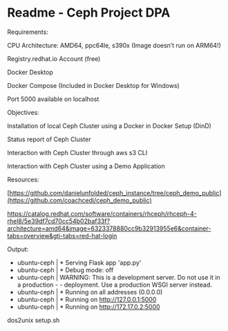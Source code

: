 # Readme - Ceph Project DPA

Requirements: 

CPU Architecture: AMD64, ppc64le, s390x (Image doesn’t run on ARM64!) 

Registry.redhat.io Account (free) 

Docker Desktop 

Docker Compose (Included in Docker Desktop for Windows) 

Port 5000 available on localhost 

 

Objectives: 

Installation of local Ceph Cluster using a Docker in Docker Setup (DinD) 

Status report of Ceph Cluster 

Interaction with Ceph Cluster through aws s3 CLI 

Interaction with Ceph Cluster using a Demo Application 

 

Resources: 

[https://github.com/danielunfolded/ceph_instance/tree/ceph_demo_public](https://github.com/coachcedi/ceph_demo_public)

https://catalog.redhat.com/software/containers/rhceph/rhceph-4-rhel8/5e39df7cd70cc54b02baf33f?architecture=amd64&image=6323378880cc9b32913955e6&container-tabs=overview&gti-tabs=red-hat-login 


Output: 

- ubuntu-ceph  |  * Serving Flask app 'app.py'
- ubuntu-ceph  |  * Debug mode: off
- ubuntu-ceph  | WARNING: This is a development server. Do not use it in a production - - deployment. Use a production WSGI server instead.
- ubuntu-ceph  |  * Running on all addresses (0.0.0.0)
- ubuntu-ceph  |  * Running on http://127.0.0.1:5000
- ubuntu-ceph  |  * Running on http://172.17.0.2:5000


dos2unix setup.sh
